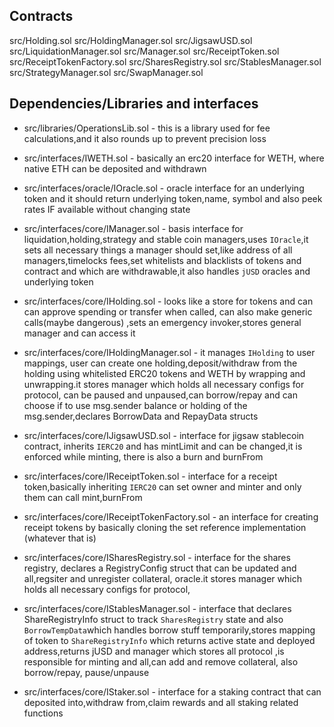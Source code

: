 ## Contracts
src/Holding.sol
src/HoldingManager.sol
src/JigsawUSD.sol
src/LiquidationManager.sol
src/Manager.sol
src/ReceiptToken.sol
src/ReceiptTokenFactory.sol
src/SharesRegistry.sol
src/StablesManager.sol
src/StrategyManager.sol
src/SwapManager.sol

## Dependencies/Libraries and interfaces
- src/libraries/OperationsLib.sol - this is a library used for fee calculations,and it also rounds up to prevent precision loss

- src/interfaces/IWETH.sol - basically an erc20 interface for WETH, where native ETH can be deposited and withdrawn

- src/interfaces/oracle/IOracle.sol - oracle interface for an underlying token and it should return underlying token,name, symbol and also peek rates IF available without changing state

- src/interfaces/core/IManager.sol - basis interface for liquidation,holding,strategy and stable coin managers,uses `IOracle`,it sets all necessary things a manager should set,like address of all managers,timelocks fees,set whitelists and blacklists of tokens and contract and which are withdrawable,it also handles `jUSD` oracles and underlying token

- src/interfaces/core/IHolding.sol - looks like a store for tokens and can can approve spending or transfer when called, can also make generic calls(maybe dangerous) ,sets an emergency invoker,stores general manager and can access it

- src/interfaces/core/IHoldingManager.sol - it manages `IHolding` to user mappings, user can create one holding,deposit/withdraw from the holding using whitelisted ERC20 tokens and WETH by wrapping and unwrapping.it stores manager which holds all necessary configs for protocol, can be paused and unpaused,can borrow/repay and can choose if to use msg.sender balance or holding of the msg.sender,declares BorrowData and RepayData structs

- src/interfaces/core/IJigsawUSD.sol - interface for jigsaw stablecoin contract, inherits `IERC20` and has mintLimit and can be changed,it is enforced while minting, there is also a burn and burnFrom  

- src/interfaces/core/IReceiptToken.sol - interface for a receipt token,basically inheriting `IERC20` can set owner and minter and only them can call mint,burnFrom

- src/interfaces/core/IReceiptTokenFactory.sol - an interface for creating receipt tokens by basically cloning the set reference implementation (whatever that is)

- src/interfaces/core/ISharesRegistry.sol - interface for the shares registry, declares a RegistryConfig struct that can be updated and all,regsiter and unregister collateral, oracle.it stores manager which holds all necessary configs for protocol,

- src/interfaces/core/IStablesManager.sol - interface that declares ShareRegistryInfo struct to track `SharesRegistry` state and also `BorrowTempData`which handles borrow stuff temporarily,stores mapping of token to `ShareRegistryInfo` which returns active state and deployed address,returns jUSD and manager which stores all protocol ,is responsible for minting and all,can add and remove collateral, also borrow/repay, pause/unpause

- src/interfaces/core/IStaker.sol - interface for a staking contract that can deposited into,withdraw from,claim rewards and all staking related functions